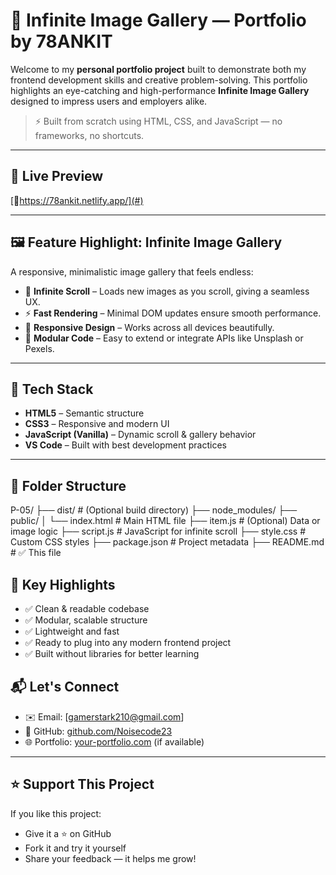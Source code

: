 # 🌌 Infinite Image Gallery — Portfolio by 78ANKIT

Welcome to my **personal portfolio project** built to demonstrate both my frontend development skills and creative problem-solving. This portfolio highlights an eye-catching and high-performance **Infinite Image Gallery** designed to impress users and employers alike.

> ⚡️ Built from scratch using HTML, CSS, and JavaScript — no frameworks, no shortcuts.

---

## 🚀 Live Preview
[🔗https://78ankit.netlify.app/](#) <!-- Replace with your actual deployment link (e.g., Vercel, Netlify, GitHub Pages) -->

---

## 🖼️ Feature Highlight: Infinite Image Gallery

A responsive, minimalistic image gallery that feels endless:
- 🔁 **Infinite Scroll** – Loads new images as you scroll, giving a seamless UX.
- ⚡ **Fast Rendering** – Minimal DOM updates ensure smooth performance.
- 📱 **Responsive Design** – Works across all devices beautifully.
- 🧩 **Modular Code** – Easy to extend or integrate APIs like Unsplash or Pexels.

---

## 🧠 Tech Stack

- **HTML5** – Semantic structure
- **CSS3** – Responsive and modern UI
- **JavaScript (Vanilla)** – Dynamic scroll & gallery behavior
- **VS Code** – Built with best development practices

---

## 📁 Folder Structure
P-05/
├── dist/ # (Optional build directory)
├── node_modules/
├── public/
│ └── index.html # Main HTML file
├── item.js # (Optional) Data or image logic
├── script.js # JavaScript for infinite scroll
├── style.css # Custom CSS styles
├── package.json # Project metadata
├── README.md # ✅ This file

## 🎯 Key Highlights

- ✅ Clean & readable codebase
- ✅ Modular, scalable structure
- ✅ Lightweight and fast
- ✅ Ready to plug into any modern frontend project
- ✅ Built without libraries for better learning

## 📬 Let's Connect

- ✉️ Email: [gamerstark210@gmail.com]
- 🔗 GitHub: [github.com/Noisecode23](#)
- 🌐 Portfolio: [your-portfolio.com](#) (if available)

---

## ⭐ Support This Project

If you like this project:
- Give it a ⭐ on GitHub
- Fork it and try it yourself
- Share your feedback — it helps me grow!